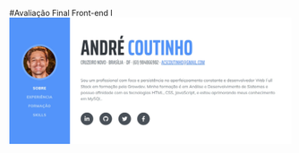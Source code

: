 #Avaliação Final Front-end I
![Screenshot](https://github.com/acscoutinho/avaliacao-final-fe-I/blob/master/curr%C3%ADculo.jpg)
